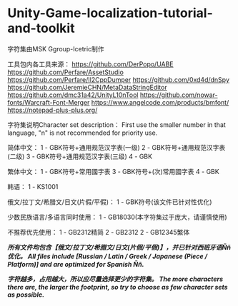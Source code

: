 # Unity-Game-localization-tutorial-and-toolkit

字符集由MSK Ggroup-Icetric制作

工具包内各工具来源：
https://github.com/DerPopo/UABE
https://github.com/Perfare/AssetStudio
https://github.com/Perfare/Il2CppDumper
https://github.com/0xd4d/dnSpy
https://github.com/JeremieCHN/MetaDataStringEditor
https://github.com/dmc31a42/UnityL10nTool
https://github.com/nowar-fonts/Warcraft-Font-Merger
https://www.angelcode.com/products/bmfont/
https://notepad-plus-plus.org/

字符集说明Character set description：
First use the smaller number in that language,
"n" is not recommended for priority use.

简体中文：
1 - GBK符号+通用规范汉字表(一级)
2 - GBK符号+通用规范汉字表(二级)
3 - GBK符号+通用规范汉字表(三级)
4 - GBK

繁体中文：
1 - GBK符号+常用國字表
3 - GBK符号+(次)常用國字表
4 - GBK

韩语：
1 - KS1001

俄文/拉丁文/希腊文/日文(片假/平假)：
1 - GBK符号(该文件已针对性优化)

少数民族语言/多语言同时使用：
1 - GB18030(本字符集过于庞大，请谨慎使用)

不推荐优先使用：
1 - GB2312精简
2 - GB2312
2 - GB12345繁体

***所有文件均包含【俄文/拉丁文/希腊文/日文(片假/平假)】，并已针对西班牙语Ññ优化。
All files include [Russian / Latin / Greek / Japanese (Piece / Platform)] and are optimized for Spanish Ññ.***

***字符越多，占用越大，所以应尽量选择更少的字符集。
The more characters there are, the larger the footprint, so try to choose as few character sets as possible.***
